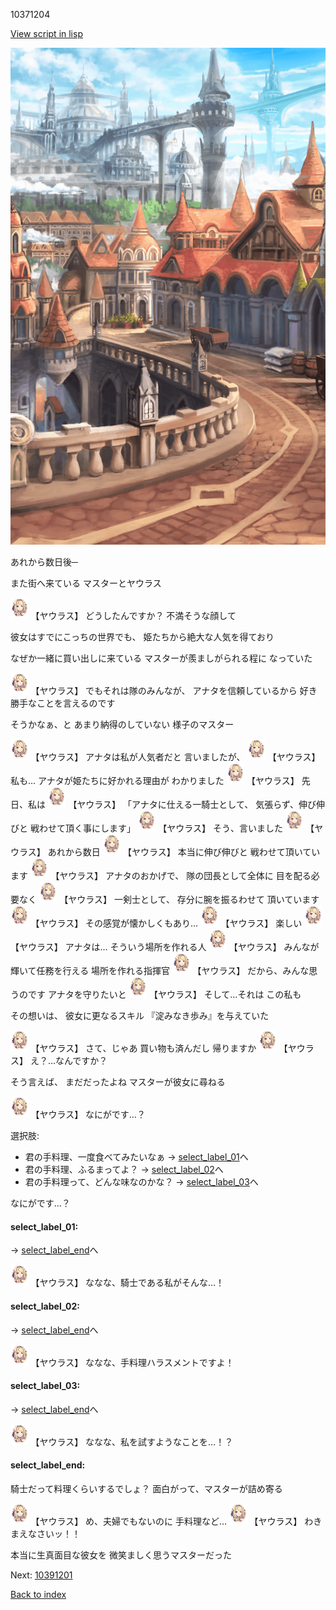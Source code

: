 10371204

[View script in lisp](../scripts/10371204.txt)

![town.png](../images/backgrounds/town.png)

あれから数日後─

また街へ来ている
マスターとヤウラス

<img src="../images/units/103711.png" alt="103711.png" height="34"/>
【ヤウラス】
どうしたんですか？
不満そうな顔して

彼女はすでにこっちの世界でも、
姫たちから絶大な人気を得ており

なぜか一緒に買い出しに来ている
マスターが羨ましがられる程に
なっていた

<img src="../images/units/103711.png" alt="103711.png" height="34"/>
【ヤウラス】
でもそれは隊のみんなが、
アナタを信頼しているから
好き勝手なことを言えるのです

そうかなぁ、と
あまり納得のしていない
様子のマスター

<img src="../images/units/103711.png" alt="103711.png" height="34"/>
【ヤウラス】
アナタは私が人気者だと
言いましたが、

<img src="../images/units/103711.png" alt="103711.png" height="34"/>
【ヤウラス】
私も…
アナタが姫たちに好かれる理由が
わかりました

<img src="../images/units/103711.png" alt="103711.png" height="34"/>
【ヤウラス】
先日、私は

<img src="../images/units/103711.png" alt="103711.png" height="34"/>
【ヤウラス】
「アナタに仕える一騎士として、
気張らず、伸び伸びと
戦わせて頂く事にします」

<img src="../images/units/103711.png" alt="103711.png" height="34"/>
【ヤウラス】
そう、言いました

<img src="../images/units/103711.png" alt="103711.png" height="34"/>
【ヤウラス】
あれから数日

<img src="../images/units/103711.png" alt="103711.png" height="34"/>
【ヤウラス】
本当に伸び伸びと
戦わせて頂いています

<img src="../images/units/103711.png" alt="103711.png" height="34"/>
【ヤウラス】
アナタのおかげで、
隊の団長として全体に
目を配る必要なく

<img src="../images/units/103711.png" alt="103711.png" height="34"/>
【ヤウラス】
一剣士として、
存分に腕を振るわせて
頂いています

<img src="../images/units/103711.png" alt="103711.png" height="34"/>
【ヤウラス】
その感覚が懐かしくもあり…

<img src="../images/units/103711.png" alt="103711.png" height="34"/>
【ヤウラス】
楽しい

<img src="../images/units/103711.png" alt="103711.png" height="34"/>
【ヤウラス】
アナタは…
そういう場所を作れる人

<img src="../images/units/103711.png" alt="103711.png" height="34"/>
【ヤウラス】
みんなが輝いて任務を行える
場所を作れる指揮官

<img src="../images/units/103711.png" alt="103711.png" height="34"/>
【ヤウラス】
だから、みんな思うのです
アナタを守りたいと

<img src="../images/units/103711.png" alt="103711.png" height="34"/>
【ヤウラス】
そして…それは
この私も

その想いは、
彼女に更なるスキル
『淀みなき歩み』を与えていた

<img src="../images/units/103711.png" alt="103711.png" height="34"/>
【ヤウラス】
さて、じゃあ
買い物も済んだし
帰りますか

<img src="../images/units/103711.png" alt="103711.png" height="34"/>
【ヤウラス】
え？…なんですか？

そう言えば、
まだだったよね
マスターが彼女に尋ねる

<img src="../images/units/103711.png" alt="103711.png" height="34"/>
【ヤウラス】
なにがです…？

選択肢:
- 君の手料理、一度食べてみたいなぁ → [select_label_01](#select_label_01)へ
- 君の手料理、ふるまってよ？ → [select_label_02](#select_label_02)へ
- 君の手料理って、どんな味なのかな？ → [select_label_03](#select_label_03)へ

なにがです…？

#### select_label_01:
 → [select_label_end](#select_label_end)へ

<img src="../images/units/103711.png" alt="103711.png" height="34"/>
【ヤウラス】
ななな、騎士である私がそんな…！

#### select_label_02:
 → [select_label_end](#select_label_end)へ

<img src="../images/units/103711.png" alt="103711.png" height="34"/>
【ヤウラス】
ななな、手料理ハラスメントですよ！

#### select_label_03:
 → [select_label_end](#select_label_end)へ

<img src="../images/units/103711.png" alt="103711.png" height="34"/>
【ヤウラス】
ななな、私を試すようなことを…！？

#### select_label_end:

騎士だって料理くらいするでしょ？
面白がって、マスターが詰め寄る

<img src="../images/units/103711.png" alt="103711.png" height="34"/>
【ヤウラス】
め、夫婦でもないのに
手料理など…

<img src="../images/units/103711.png" alt="103711.png" height="34"/>
【ヤウラス】
わきまえなさいッ！！

本当に生真面目な彼女を
微笑ましく思うマスターだった


Next: [10391201](10391201.md)

[Back to index](index.md)
